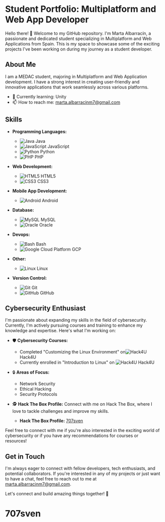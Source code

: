 # Student Portfolio: Multiplatform and Web App Developer

<!--![Profile Banner](link_to_banner_image)-->
Hello there! 👋 Welcome to my GitHub repository. I'm Marta Albarracín, a passionate and dedicated student specializing in Multiplatform and Web Applications from Spain. This is my space to showcase some of the exciting projects I've been working on during my journey as a student developer.

## About Me

I am a MEDAC student, majoring in Multiplatform and Web Application development. I have a strong interest in creating user-friendly and innovative applications that work seamlessly across various platforms.

- 🌱 Currently learning: Unity
- 📫 How to reach me: marta.albarracinm7@gmail.com
<!--
## Projects

### Project 1: [Project Name]

Brief description of the project, its purpose, and the technologies used. You can also include a screenshot or GIF of the project.

### GitHub Repository: [Link to Repository]
### Live Demo: [Link to Live Demo]

Project 2: [Project Name]

### Brief description of the project, its purpose, and the technologies used. You can also include a screenshot or GIF of the project.

GitHub Repository: [Link to Repository]
Live Demo: [Link to Live Demo]
-->
## Skills

- **Programming Languages:**
  - ![Java](https://img.icons8.com/color/24/java-coffee-cup-logo--v1.png) Java
  - ![JavaScript](https://img.icons8.com/color/24/javascript--v1.png) JavaScript
  - ![Python](https://img.icons8.com/color/24/python--v1.png) Python
  - ![PHP](https://img.icons8.com/parakeet/24/php.png) PHP

- **Web Development:**
  - ![HTML5](https://img.icons8.com/color/24/html-5--v1.png) HTML5
  - ![CSS3](https://img.icons8.com/color/24/css3.png) CSS3

- **Mobile App Development:**
  - ![Android](https://img.icons8.com/color/24/android-os.png) Android

- **Database:**
  - ![MySQL](https://img.icons8.com/color/24/mysql-logo.png) MySQL
  - ![Oracle](https://img.icons8.com/color/24/oracle-logo.png) Oracle

- **Devops:**
  - ![Bash](https://img.icons8.com/color/24/bash.png) Bash
  - ![Google Cloud Platform](https://img.icons8.com/color/24/google-cloud.png) GCP

- **Other:**
  - ![Linux](https://img.icons8.com/color/24/linux--v1.png) Linux

- **Version Control:**
  - ![Git](https://img.icons8.com/color/24/git.png) Git
  - ![GitHub](https://img.icons8.com/material-outlined/24/github.png) GitHub

## Cybersecurity Enthusiast

I'm passionate about expanding my skills in the field of cybersecurity. Currently, I'm actively pursuing courses and training to enhance my knowledge and expertise. Here's what I'm working on:

- 🛡️ **Cybersecurity Courses:**
  - Completed "Customizing the Linux Environment" on![Hack4U](https://hack4u.io/cursos/personalizacion-de-entorno-en-linux/) Hack4U
  - Currently enrolled in "Introduction to Linux" on ![Hack4U](https://hack4u.io/cursos/introduccion-a-linux/) Hack4U

- 🔒 **Areas of Focus:**
  - Network Security
  - Ethical Hacking
  - Security Protocols

- 🕵️ **Hack The Box Profile:**
  Connect with me on Hack The Box, where I love to tackle challenges and improve my skills.
  - **Hack The Box Profile:** [707sven](https://app.hackthebox.com/users/1350770)

Feel free to connect with me if you're also interested in the exciting world of cybersecurity or if you have any recommendations for courses or resources!

## Get in Touch

I'm always eager to connect with fellow developers, tech enthusiasts, and potential collaborators. If you're interested in any of my projects or just want to have a chat, feel free to reach out to me at marta.albarracinm7@gmail.com.

Let's connect and build amazing things together! 🚀
# 707sven
